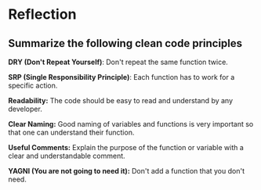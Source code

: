 # Reflection

## Summarize the following clean code principles

**DRY (Don't Repeat Yourself)**: Don't repeat the same function twice.

**SRP (Single Responsibility Principle)**: Each function has to work for a
specific action.

**Readability:** The code should be easy to read and understand by any
developer.

**Clear Naming:** Good naming of variables and functions is very
important so that one can understand their function.

**Useful Comments:** Explain the purpose of the function or variable with a
clear and understandable comment.

**YAGNI (You are not going to need it):** Don't add a function that you don't need.
